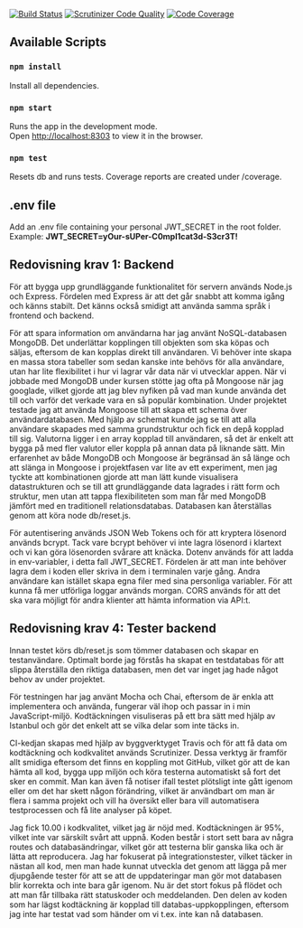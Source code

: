[![Build Status](https://travis-ci.org/heidipatja/js-project-backend.svg?branch=main)](https://travis-ci.org/heidipatja/js-project-backend)
[![Scrutinizer Code Quality](https://scrutinizer-ci.com/g/heidipatja/js-project-backend/badges/quality-score.png?b=main)](https://scrutinizer-ci.com/g/heidipatja/js-project-backend/?branch=main)
[![Code Coverage](https://scrutinizer-ci.com/g/heidipatja/js-project-backend/badges/coverage.png?b=main)](https://scrutinizer-ci.com/g/heidipatja/js-project-backend/?branch=main)

## Available Scripts

### `npm install`

Install all dependencies.

### `npm start`

Runs the app in the development mode.<br />
Open [http://localhost:8303](http://localhost:8303) to view it in the browser.

### `npm test`

Resets db and runs tests. Coverage reports are created under /coverage.

## .env file

Add an .env file containing your personal JWT_SECRET in the root folder.<br />
Example: **JWT_SECRET=yOur-sUPer-C0mpl1cat3d-S3cr3T!**


## Redovisning krav 1: Backend

För att bygga upp grundläggande funktionalitet för servern används Node.js och Express. Fördelen med Express är att det går snabbt att komma igång och känns stabilt. Det känns också smidigt att använda samma språk i frontend och backend.

För att spara information om användarna har jag använt NoSQL-databasen MongoDB. Det underlättar kopplingen till objekten som ska köpas och säljas, eftersom de kan kopplas direkt till användaren. Vi behöver inte skapa en massa stora tabeller som sedan kanske inte behövs för alla användare, utan har lite flexibilitet i hur vi lagrar vår data när vi utvecklar appen. När vi jobbade med MongoDB under kursen stötte jag ofta på Mongoose när jag googlade, vilket gjorde att jag blev nyfiken på vad man kunde använda det till och varför det verkade vara en så populär kombination. Under projektet testade jag att använda Mongoose till att skapa ett schema över användardatabasen. Med hjälp av schemat kunde jag se till att alla användare skapades med samma grundstruktur och fick en depå kopplad till sig. Valutorna ligger i en array kopplad till användaren, så det är enkelt att bygga på med fler valutor eller koppla på annan data på liknande sätt. Min erfarenhet av både MongoDB och Mongoose är begränsad än så länge och att slänga in Mongoose i projektfasen var lite av ett experiment, men jag tyckte att kombinationen gjorde att man lätt kunde visualisera datastrukturen och se till att grundläggande data lagrades i rätt form och struktur, men utan att tappa flexibiliteten som man får med MongoDB jämfört med en traditionell relationsdatabas. Databasen kan återställas genom att köra node db/reset.js.

För autentisering används JSON Web Tokens och för att kryptera lösenord används bcrypt. Tack vare bcrypt behöver vi inte lagra lösenord i klartext och vi kan göra lösenorden svårare att knäcka. Dotenv används för att ladda in env-variabler, i detta fall JWT_SECRET. Fördelen är att man inte behöver lagra dem i koden eller skriva in dem i terminalen varje gång. Andra användare kan istället skapa egna filer med sina personliga variabler. För att kunna få mer utförliga loggar används morgan. CORS används för att det ska vara möjligt för andra klienter att hämta information via API:t.

## Redovisning krav 4: Tester backend

Innan testet körs db/reset.js som tömmer databasen och skapar en testanvändare. Optimalt borde jag förstås ha skapat en testdatabas för att slippa återställa den riktiga databasen, men det var inget jag hade något behov av under projektet.

För testningen har jag använt Mocha och Chai, eftersom de är enkla att implementera och använda, fungerar väl ihop och passar in i min JavaScript-miljö. Kodtäckningen visuliseras på ett bra sätt med hjälp av Istanbul och gör det enkelt att se vilka delar som inte täcks in.

CI-kedjan skapas med hjälp av byggverktyget Travis och för att få data om kodtäckning och kodkvalitet används Scrutinizer. Dessa verktyg är framför allt smidiga eftersom det finns en koppling mot GitHub, vilket gör att de kan hämta all kod, bygga upp miljön och köra testerna automatiskt så fort det sker en commit. Man kan även få notiser ifall testet plötsligt inte gått igenom eller om det har skett någon förändring, vilket är användbart om man är flera i samma projekt och vill ha översikt eller bara vill automatisera testprocessen och få lite analyser på köpet.

Jag fick 10.00 i kodkvalitet, vilket jag är nöjd med. Kodtäckningen är 95%, vilket inte var särskilt svårt att uppnå. Koden består i stort sett bara av några routes och databasändringar, vilket gör att testerna blir ganska lika och är lätta att reproducera. Jag har fokuserat på integrationstester, vilket täcker in nästan all kod, men man hade kunnat utveckla det genom att lägga på mer djupgående tester för att se att de uppdateringar man gör mot databasen blir korrekta och inte bara går igenom. Nu är det stort fokus på flödet och att man får tillbaka rätt statuskoder och meddelanden. Den delen av koden som har lägst kodtäckning är kopplad till databas-uppkopplingen, eftersom jag inte har testat vad som händer om vi t.ex. inte kan nå databasen.
